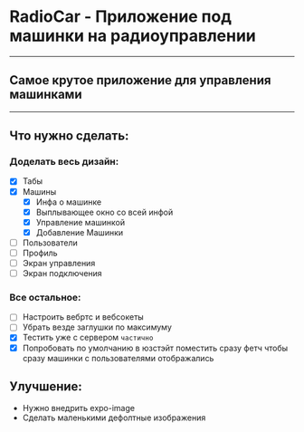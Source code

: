 # RadioCar - Приложение под машинки на радиоуправлении
---
## Самое крутое приложение для управления машинками 
---
## Что нужно сделать:
### Доделать весь дизайн:
* [x] Табы
* [x] Машины
  * [x] Инфа о машинке
  * [x] Выплывающее окно со всей инфой
  * [x] Управление машинкой
  * [x] Добавление Машинки
* [ ] Пользователи
* [ ] Профиль
* [ ] Экран управления
* [ ] Экран подключения
### Все остальное:
* [ ] Настроить вебртс и вебсокеты
* [ ] Убрать везде заглушки по максимуму
* [x] Тестить уже с сервером ```частично```
* [x] Попробовать по умолчанию в юзстэйт поместить сразу фетч чтобы сразу машинки с пользователями отображались
## Улучшение:
- Нужно внедрить expo-image
- Сделать маленькими дефолтные изображения
